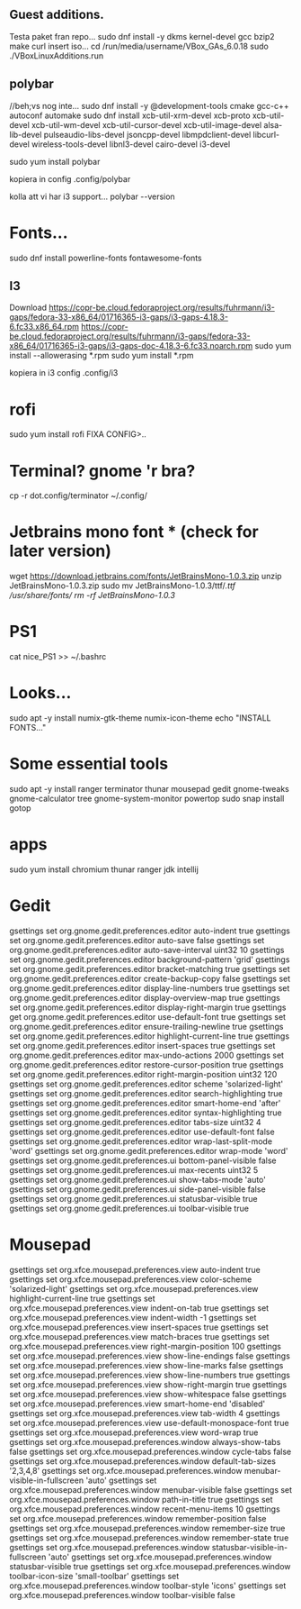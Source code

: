 ## Guest additions.
Testa paket fran repo...
sudo dnf install -y dkms kernel-devel gcc bzip2 make curl
insert iso...
cd /run/media/username/VBox_GAs_6.0.18
sudo ./VBoxLinuxAdditions.run


## polybar
//beh;vs nog inte...
sudo dnf install -y @development-tools cmake gcc-c++ autoconf automake
sudo dnf install xcb-util-xrm-devel xcb-proto xcb-util-devel xcb-util-wm-devel xcb-util-cursor-devel xcb-util-image-devel alsa-lib-devel pulseaudio-libs-devel jsoncpp-devel libmpdclient-devel libcurl-devel wireless-tools-devel libnl3-devel cairo-devel i3-devel

sudo yum install polybar

kopiera in config .config/polybar

kolla att vi har i3 support...
polybar --version


# Fonts...
sudo dnf install powerline-fonts fontawesome-fonts


## I3
Download 
https://copr-be.cloud.fedoraproject.org/results/fuhrmann/i3-gaps/fedora-33-x86_64/01716365-i3-gaps/i3-gaps-4.18.3-6.fc33.x86_64.rpm
https://copr-be.cloud.fedoraproject.org/results/fuhrmann/i3-gaps/fedora-33-x86_64/01716365-i3-gaps/i3-gaps-doc-4.18.3-6.fc33.noarch.rpm
sudo yum install --allowerasing *.rpm
sudo yum install *.rpm

kopiera in i3 config .config/i3

# rofi
sudo yum install rofi
FIXA CONFIG>..





# Terminal? gnome 'r bra?
cp -r dot.config/terminator ~/.config/

# Jetbrains mono font * (check for later version)
wget https://download.jetbrains.com/fonts/JetBrainsMono-1.0.3.zip
unzip JetBrainsMono-1.0.3.zip 
sudo mv JetBrainsMono-1.0.3/ttf/*.ttf /usr/share/fonts/
rm -rf JetBrainsMono-1.0.3*

# PS1
cat nice_PS1 >> ~/.bashrc


# Looks...
sudo apt -y install  numix-gtk-theme numix-icon-theme
echo "INSTALL FONTS..."

# Some essential tools
sudo apt -y install ranger terminator thunar mousepad gedit gnome-tweaks gnome-calculator tree gnome-system-monitor powertop
sudo snap install gotop

# apps
sudo yum install chromium thunar ranger
jdk
intellij


# Gedit
gsettings set org.gnome.gedit.preferences.editor auto-indent true
gsettings set org.gnome.gedit.preferences.editor auto-save false
gsettings set org.gnome.gedit.preferences.editor auto-save-interval uint32 10
gsettings set org.gnome.gedit.preferences.editor background-pattern 'grid'
gsettings set org.gnome.gedit.preferences.editor bracket-matching true
gsettings set org.gnome.gedit.preferences.editor create-backup-copy false
gsettings set org.gnome.gedit.preferences.editor display-line-numbers true
gsettings set org.gnome.gedit.preferences.editor display-overview-map true
gsettings set org.gnome.gedit.preferences.editor display-right-margin true
gsettings get org.gnome.gedit.preferences.editor use-default-font true
gsettings set org.gnome.gedit.preferences.editor ensure-trailing-newline true
gsettings set org.gnome.gedit.preferences.editor highlight-current-line true
gsettings set org.gnome.gedit.preferences.editor insert-spaces true
gsettings set org.gnome.gedit.preferences.editor max-undo-actions 2000
gsettings set org.gnome.gedit.preferences.editor restore-cursor-position true
gsettings set org.gnome.gedit.preferences.editor right-margin-position uint32 120
gsettings set org.gnome.gedit.preferences.editor scheme 'solarized-light'
gsettings set org.gnome.gedit.preferences.editor search-highlighting true
gsettings set org.gnome.gedit.preferences.editor smart-home-end 'after'
gsettings set org.gnome.gedit.preferences.editor syntax-highlighting true
gsettings set org.gnome.gedit.preferences.editor tabs-size uint32 4
gsettings set org.gnome.gedit.preferences.editor use-default-font false
gsettings set org.gnome.gedit.preferences.editor wrap-last-split-mode 'word'
gsettings set org.gnome.gedit.preferences.editor wrap-mode 'word'
gsettings set org.gnome.gedit.preferences.ui bottom-panel-visible false
gsettings set org.gnome.gedit.preferences.ui max-recents uint32 5
gsettings set org.gnome.gedit.preferences.ui show-tabs-mode 'auto'
gsettings set org.gnome.gedit.preferences.ui side-panel-visible false
gsettings set org.gnome.gedit.preferences.ui statusbar-visible true
gsettings set org.gnome.gedit.preferences.ui toolbar-visible true

# Mousepad
gsettings set org.xfce.mousepad.preferences.view auto-indent true
gsettings set org.xfce.mousepad.preferences.view color-scheme 'solarized-light'
gsettings set org.xfce.mousepad.preferences.view highlight-current-line true
gsettings set org.xfce.mousepad.preferences.view indent-on-tab true
gsettings set org.xfce.mousepad.preferences.view indent-width -1
gsettings set org.xfce.mousepad.preferences.view insert-spaces true
gsettings set org.xfce.mousepad.preferences.view match-braces true
gsettings set org.xfce.mousepad.preferences.view right-margin-position 100
gsettings set org.xfce.mousepad.preferences.view show-line-endings false
gsettings set org.xfce.mousepad.preferences.view show-line-marks false
gsettings set org.xfce.mousepad.preferences.view show-line-numbers true
gsettings set org.xfce.mousepad.preferences.view show-right-margin true
gsettings set org.xfce.mousepad.preferences.view show-whitespace false
gsettings set org.xfce.mousepad.preferences.view smart-home-end 'disabled'
gsettings set org.xfce.mousepad.preferences.view tab-width 4
gsettings set org.xfce.mousepad.preferences.view use-default-monospace-font true
gsettings set org.xfce.mousepad.preferences.view word-wrap true
gsettings set org.xfce.mousepad.preferences.window always-show-tabs false
gsettings set org.xfce.mousepad.preferences.window cycle-tabs false
gsettings set org.xfce.mousepad.preferences.window default-tab-sizes '2,3,4,8'
gsettings set org.xfce.mousepad.preferences.window menubar-visible-in-fullscreen 'auto'
gsettings set org.xfce.mousepad.preferences.window menubar-visible false
gsettings set org.xfce.mousepad.preferences.window path-in-title true
gsettings set org.xfce.mousepad.preferences.window recent-menu-items 10
gsettings set org.xfce.mousepad.preferences.window remember-position false
gsettings set org.xfce.mousepad.preferences.window remember-size true
gsettings set org.xfce.mousepad.preferences.window remember-state true
gsettings set org.xfce.mousepad.preferences.window statusbar-visible-in-fullscreen 'auto'
gsettings set org.xfce.mousepad.preferences.window statusbar-visible true
gsettings set org.xfce.mousepad.preferences.window toolbar-icon-size 'small-toolbar'
gsettings set org.xfce.mousepad.preferences.window toolbar-style 'icons'
gsettings set org.xfce.mousepad.preferences.window toolbar-visible false
